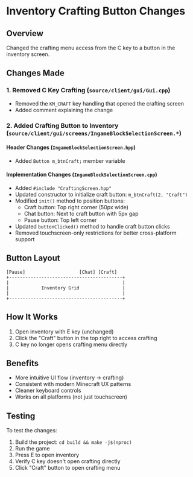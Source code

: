 # Inventory Crafting Button Changes

## Overview
Changed the crafting menu access from the C key to a button in the inventory screen.

## Changes Made

### 1. Removed C Key Crafting (`source/client/gui/Gui.cpp`)
- Removed the `KM_CRAFT` key handling that opened the crafting screen
- Added comment explaining the change

### 2. Added Crafting Button to Inventory (`source/client/gui/screens/IngameBlockSelectionScreen.*`)

#### Header Changes (`IngameBlockSelectionScreen.hpp`)
- Added `Button m_btnCraft;` member variable

#### Implementation Changes (`IngameBlockSelectionScreen.cpp`)
- Added `#include "CraftingScreen.hpp"`
- Updated constructor to initialize craft button: `m_btnCraft(2, "Craft")`
- Modified `init()` method to position buttons:
  - Craft button: Top right corner (50px wide)
  - Chat button: Next to craft button with 5px gap
  - Pause button: Top left corner
- Updated `buttonClicked()` method to handle craft button clicks
- Removed touchscreen-only restrictions for better cross-platform support

## Button Layout
```
[Pause]                    [Chat] [Craft]
+------------------------------------------+
|                                          |
|            Inventory Grid                |
|                                          |
+------------------------------------------+
```

## How It Works
1. Open inventory with E key (unchanged)
2. Click the "Craft" button in the top right to access crafting
3. C key no longer opens crafting menu directly

## Benefits
- More intuitive UI flow (inventory → crafting)
- Consistent with modern Minecraft UX patterns
- Cleaner keyboard controls
- Works on all platforms (not just touchscreen)

## Testing
To test the changes:
1. Build the project: `cd build && make -j$(nproc)`
2. Run the game
3. Press E to open inventory
4. Verify C key doesn't open crafting directly
5. Click "Craft" button to open crafting menu